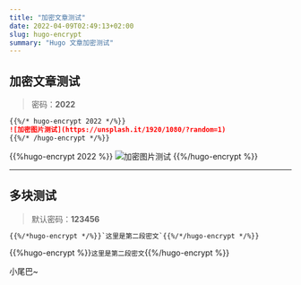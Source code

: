 ```yaml
---
title: "加密文章测试"
date: 2022-04-09T02:49:13+02:00
slug: hugo-encrypt
summary: "Hugo 文章加密测试"
---
```


## 加密文章测试

> 密码：**2022**

````markdown
{{%/* hugo-encrypt 2022 */%}}
![加密图片测试](https://unsplash.it/1920/1080/?random=1)
{{%/* /hugo-encrypt */%}}
````

{{%hugo-encrypt 2022 %}}
![加密图片测试](https://unsplash.it/1920/1080/?random=1)
{{%/hugo-encrypt %}}

***

## 多块测试

> 默认密码：**123456**

```markdown
{{%/*hugo-encrypt */%}}`这里是第二段密文`{{%/*/hugo-encrypt */%}}
```

{{%hugo-encrypt %}}`这里是第二段密文`{{%/hugo-encrypt %}}

小尾巴~
